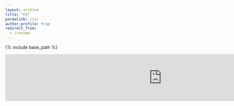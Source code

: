 ```yaml
---
layout: archive
title: "CV"
permalink: /cv/
author_profile: true
redirect_from:
  - /resume
---
```


{% include base_path %}

<iframe src="https://lsumail2-my.sharepoint.com/personal/ahoga15_lsu_edu/_layouts/15/embed.aspx?UniqueId=8b52924a-e669-4861-9010-f8ac9e0b6ec2" width="1000" frameborder="0" scrolling="no" allowfullscreen title="hogan_cv_20240603"></iframe>
